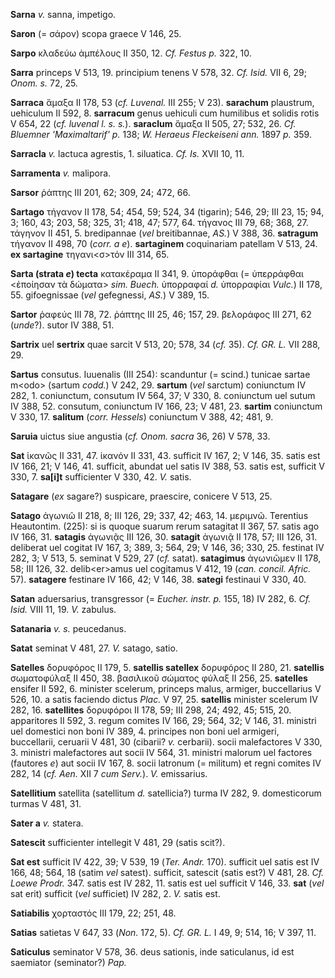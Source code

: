 **Sarna** *v.* sanna, impetigo.

**Saron** (= σάρον) scopa graece V 146, 25.

**Sarpo** κλαδεύω ἀμπέλους II 350, 12. *Cf. Festus p.* 322, 10.

**Sarra** princeps V 513, 19. principium tenens V 578, 32. *Cf. Isid.*
VII 6, 29; *Onom. s.* 72, 25.

**Sarraca** ἅμαξα II 178, 53 (*cf. Luvenal.* III 255; V 23).
**sarachum** plaustrum, uehiculum II 592, 8. **sarracum** genus uehiculi
cum humilibus et solidis rotis V 654, 22 (*cf. luvenal l. s. s.*).
**saraclum** ἅμαξα II 505, 27; 532, 26. *Cf. Bluemner 'Maximaltarif' p.*
138; *W. Heraeus Fleckeiseni ann.* 1897 *p.* 359.

**Sarracla** *v.* lactuca agrestis, 1. siluatica. *Cf. Is.* XVII 10, 11.

**Sarramenta** *v.* malipora.

**Sarsor** ῥάπτης III 201, 62; 309, 24; 472, 66.

**Sartago** τήγανον II 178, 54; 454, 59; 524, 34 (tigarin); 546, 29; III
23, 15; 94, 3; 160, 43; 203, 58; 325, 31; 418, 47; 577, 64. τήγανος III
79, 68; 368, 27. τάγηνον II 451, 5. bredipannae (*vel* breitibannae,
*AS.*) V 388, 36. **satragum** τήγανον II 498, 70 (*corr. a e*).
**sartaginem** coquinariam patellam V 513, 24. **ex sartagine**
τηγανι\<σ\>τόν III 314, 65.

**Sarta (strata *e*) tecta** κατακέραμα II 341, 9. ὑποράφθαι (=
ὑπερράφθαι \<ἐποίησαν τὰ δώματα\> *sim. Buech.* ὑπορραφαί *d.*
ὑπορραφίαι *Vulc.*) II 178, 55. gifoegnissae (*vel* gefegnessi, *AS.*) V
389, 15.

**Sartor** ῥαφεύς III 78, 72. ῥάπτης III 25, 46; 157, 29. βελοράφος III
271, 62 (*unde*?). sutor IV 388, 51.

**Sartrix** uel **sertrix** quae sarcit V 513, 20; 578, 34 (*cf.* 35).
*Cf. GR. L.* VII 288, 29.

**Sartus** consutus. Iuuenalis (III 254): scanduntur (= scind.) tunicae
sartae m\<odo\> (sartum *codd.*) V 242, 29. **sartum** (*vel* sarctum)
coniunctum IV 282, 1. coniunctum, consutum IV 564, 37; V 330, 8.
coniunctum uel sutum IV 388, 52. consutum, coniunctum IV 166, 23; V 481,
23. **sartim** coniunctum V 330, 17. **salitum** (*corr. Hessels*)
coniunctum V 388, 42; 481, 9.

**Saruia** uictus siue angustia (*cf. Onom. sacra* 36, 26) V 578, 33.

**Sat** ἱκανῶς II 331, 47. ἱκανόν II 331, 43. sufficit IV 167, 2; V 146,
35. satis est IV 166, 21; V 146, 41. sufficit, abundat uel satis IV 388,
53. satis est, sufficit V 330, 7. **sa[i]t** sufficienter V 330, 42.
*V.* satis.

**Satagare** (*ex* sagare?) suspicare, praescire, conicere V 513, 25.

**Satago** ἀγωνιῶ II 218, 8; III 126, 29; 337, 42; 463, 14. μεριμνῶ.
Terentius Heautontim. (225): si is quoque suarum rerum satagitat II 367,
57. satis ago IV 166, 31. **satagis** ἀγωνιᾷς III 126, 30. **satagit**
ἀγωνιᾷ II 178, 57; III 126, 31. deliberat uel cogitat IV 167, 3; 389, 3;
564, 29; V 146, 36; 330, 25. festinat IV 282, 3; V 513, 5. seminat V
529, 27 (*cf.* satat). **satagimus** ἀγωνιῶμεν II 178, 58; III 126, 32.
delib\<er\>amus uel cogitamus V 412, 19 (*can. concil. Afric.* 57).
**satagere** festinare IV 166, 42; V 146, 38. **sategi** festinaui V
330, 40.

**Satan** aduersarius, transgressor (= *Eucher. instr. p.* 155, 18) IV
282, 6. *Cf. Isid.* VIII 11, 19. *V.* zabulus.

**Satanaria** *v. s.* peucedanus.

**Satat** seminat V 481, 27. *V.* satago, satio.

**Satelles** δορυφόρος II 179, 5. **satellis satellex** δορυφόρος II
280, 21. **satellis** σωματοφύλαξ II 450, 38. βασιλικοῦ σώματος φύλαξ II
256, 25. **satelles** ensifer II 592, 6. minister scelerum, princeps
malus, armiger, buccellarius V 526, 10. a satis faciendo dictus *Plac.*
V 97, 25. **satellis** minister scelerum IV 282, 16. **satellites**
δορυφόροι II 178, 59; III 298, 24; 492, 45; 515, 20. apparitores II 592,
3. regum comites IV 166, 29; 564, 32; V 146, 31. ministri uel domestici
non boni IV 389, 4. principes non boni uel armigeri, buccellarii,
ceruarii V 481, 30 (cibarii? *v.* cerbarii). socii malefactores V 330,
3. ministri malefactores aut socii IV 564, 31. ministri malorum uel
factores (fautores *e*) aut socii IV 167, 8. socii latronum (= militum)
et regni comites IV 282, 14 (*cf. Aen.* XII 7 *cum Serv.*). *V.*
emissarius.

**Satellitium** satellita (satellitum *d.* satellicia?) turma IV 282, 9.
domesticorum turmas V 481, 31.

**Sater a** *v.* statera.

**Satescit** sufficienter intellegit V 481, 29 (satis scit?).

**Sat est** sufficit IV 422, 39; V 539, 19 (*Ter. Andr.* 170).
sufficit uel satis est IV 166, 48; 564, 18 (satim *vel* satest).
sufficit, satescit (satis est?) V 481, 28. *Cf. Loewe Prodr.* 347. satis
est IV 282, 11. satis est uel sufficit V 146, 33. **sat** (*vel* sat
erit) sufficit (*vel* sufficiet) IV 282, 2. *V.* satis est.

**Satiabilis** χορταστός III 179, 22; 251, 48.

**Satias** satietas V 647, 33 (*Non.* 172, 5). *Cf. GR. L.* I 49, 9;
514, 16; V 397, 11.

**Saticulus** seminator V 578, 36. deus sationis, inde saticulanus, id
est saemiator (seminator?) *Pap.*
